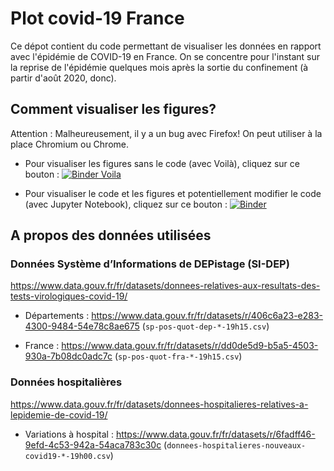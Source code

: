 # Plot covid-19 France

Ce dépot contient du code permettant de visualiser les données en rapport avec
l'épidémie de COVID-19 en France. On se concentre pour l'instant sur la reprise
de l'épidémie quelques mois après la sortie du confinement (à partir d'août
2020, donc).

## Comment visualiser les figures?

Attention : Malheureusement, il y a un bug avec Firefox! On peut utiliser à la
place Chromium ou Chrome.

- Pour visualiser les figures sans le code (avec Voilà), cliquez sur ce bouton
: [![Binder
Voila](https://mybinder.org/badge_logo.svg)](https://mybinder.org/v2/gh/paugier/plot-covid19/master?urlpath=%2Fvoila%2Frender%2Fplot_covid19.ipynb)

- Pour visualiser le code et les figures et potentiellement modifier le code
(avec Jupyter Notebook), cliquez sur ce bouton :
[![Binder](https://mybinder.org/badge_logo.svg)](https://mybinder.org/v2/gh/paugier/plot-covid19/master?filepath=plot_covid19.ipynb)

## A propos des données utilisées

### Données Système d’Informations de DEPistage (SI-DEP)

https://www.data.gouv.fr/fr/datasets/donnees-relatives-aux-resultats-des-tests-virologiques-covid-19/

- Départements :
https://www.data.gouv.fr/fr/datasets/r/406c6a23-e283-4300-9484-54e78c8ae675
(`sp-pos-quot-dep-*-19h15.csv`)

- France :
https://www.data.gouv.fr/fr/datasets/r/dd0de5d9-b5a5-4503-930a-7b08dc0adc7c
(`sp-pos-quot-fra-*-19h15.csv`)

### Données hospitalières

https://www.data.gouv.fr/fr/datasets/donnees-hospitalieres-relatives-a-lepidemie-de-covid-19/

- Variations à hospital :
https://www.data.gouv.fr/fr/datasets/r/6fadff46-9efd-4c53-942a-54aca783c30c
(`donnees-hospitalieres-nouveaux-covid19-*-19h00.csv`)
